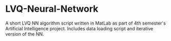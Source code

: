# LVQ-Neural-Network
A short LVQ NN algorithm script written in MatLab as part of 4th semester's Artificial Intelligence project.
Includes data loading script and iterative version of the NN.

